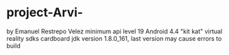 # project-Arvi-
by Emanuel Restrepo Velez
minimum api level 19 Android 4.4 "kit kat"
virtual reality sdks cardboard
jdk version 1.8.0_161, last version may cause errors to build
